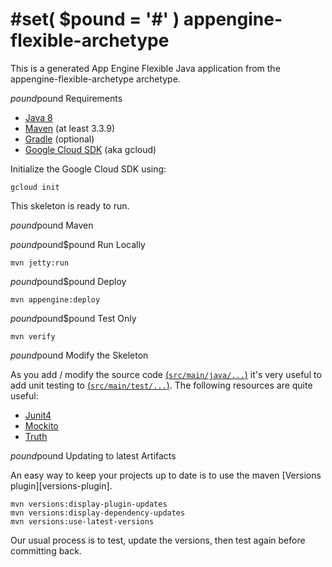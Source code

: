 #set( $pound = '#' )
appengine-flexible-archetype
============================

This is a generated App Engine Flexible Java application from the appengine-flexible-archetype archetype.

$pound$pound Requirements

* [Java 8](http://www.oracle.com/technetwork/java/javase/downloads/index.html)
* [Maven](https://maven.apache.org/download.cgi) (at least 3.3.9)
* [Gradle](https://gradle.org/gradle-download/) (optional)
* [Google Cloud SDK](https://cloud.google.com/sdk/) (aka gcloud)

Initialize the Google Cloud SDK using:

    gcloud init

This skeleton is ready to run.

$pound$pound Maven

$pound$pound$pound Run Locally

    mvn jetty:run

$pound$pound$pound Deploy

    mvn appengine:deploy

$pound$pound$pound Test Only

    mvn verify

$pound$pound Modify the Skeleton

As you add / modify the source code [(`src/main/java/...`)](src/main/java/) it's very useful to add unit testing
to [(`src/main/test/...`)](src/main/test/).  The following resources are quite useful:

* [Junit4](http://junit.org/junit4/)
* [Mockito](http://mockito.org/)
* [Truth](http://google.github.io/truth/)

$pound$pound Updating to latest Artifacts

An easy way to keep your projects up to date is to use the maven [Versions plugin][versions-plugin].

    mvn versions:display-plugin-updates
    mvn versions:display-dependency-updates
    mvn versions:use-latest-versions

Our usual process is to test, update the versions, then test again before committing back.

[plugin]: http://www.mojohaus.org/versions-maven-plugin/

